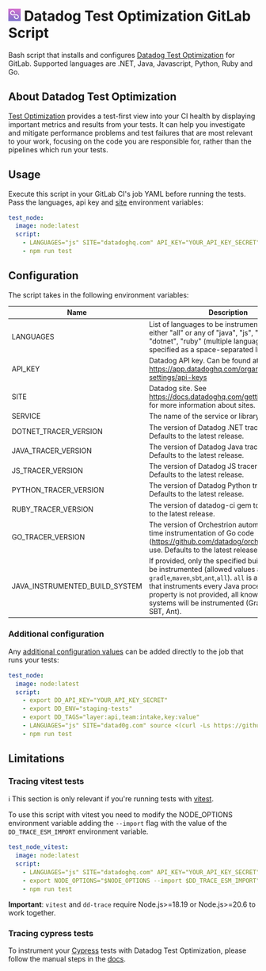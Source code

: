 # <img height="25" src="logos/test_visibility_logo.png" /> Datadog Test Optimization GitLab Script

Bash script that installs and configures [Datadog Test Optimization](https://docs.datadoghq.com/tests/) for GitLab.
Supported languages are .NET, Java, Javascript, Python, Ruby and Go.

## About Datadog Test Optimization

[Test Optimization](https://docs.datadoghq.com/tests/) provides a test-first view into your CI health by displaying important metrics and results from your tests.
It can help you investigate and mitigate performance problems and test failures that are most relevant to your work, focusing on the code you are responsible for, rather than the pipelines which run your tests.

## Usage

Execute this script in your GitLab CI's job YAML before running the tests. Pass the languages, api key and [site](https://docs.datadoghq.com/getting_started/site/) environment variables:

```yaml
test_node:
  image: node:latest
  script:
    - LANGUAGES="js" SITE="datadoghq.com" API_KEY="YOUR_API_KEY_SECRET" source <(curl -Ls https://github.com/DataDog/test-optimization-gitlab-script/releases/download/v1.2.3/script.sh)
    - npm run test
```

## Configuration

The script takes in the following environment variables:

| Name                           | Description                                                                                                                                                                                                                                                                                         | Required | Default       |
| ------------------------------ | --------------------------------------------------------------------------------------------------------------------------------------------------------------------------------------------------------------------------------------------------------------------------------------------------- | -------- | ------------- |
| LANGUAGES                      | List of languages to be instrumented. Can be either "all" or any of "java", "js", "python", "dotnet", "ruby" (multiple languages can be specified as a space-separated list).                                                                                                                       | true     |               |
| API_KEY                        | Datadog API key. Can be found at https://app.datadoghq.com/organization-settings/api-keys                                                                                                                                                                                                           | true     |               |
| SITE                           | Datadog site. See https://docs.datadoghq.com/getting_started/site for more information about sites.                                                                                                                                                                                                 | false    | datadoghq.com |
| SERVICE                        | The name of the service or library being tested.                                                                                                                                                                                                                                                    | false    |               |
| DOTNET_TRACER_VERSION          | The version of Datadog .NET tracer to use. Defaults to the latest release.                                                                                                                                                                                                                          | false    |               |
| JAVA_TRACER_VERSION            | The version of Datadog Java tracer to use. Defaults to the latest release.                                                                                                                                                                                                                          | false    |               |
| JS_TRACER_VERSION              | The version of Datadog JS tracer to use. Defaults to the latest release.                                                                                                                                                                                                                            | false    |               |
| PYTHON_TRACER_VERSION          | The version of Datadog Python tracer to use. Defaults to the latest release.                                                                                                                                                                                                                        | false    |               |
| RUBY_TRACER_VERSION            | The version of datadog-ci gem to use. Defaults to the latest release.                                                                                                                                                                                                                               | false    |               |
| GO_TRACER_VERSION              | The version of Orchestrion automatic compile-time instrumentation of Go code (https://github.com/datadog/orchestrion) to use. Defaults to the latest release.                                                                                                                                       | false    |               |
| JAVA_INSTRUMENTED_BUILD_SYSTEM | If provided, only the specified build systems will be instrumented (allowed values are `gradle`,`maven`,`sbt`,`ant`,`all`). `all` is a special value that instruments every Java process. If this property is not provided, all known build systems will be instrumented (Gradle, Maven, SBT, Ant). | false    |               |

### Additional configuration

Any [additional configuration values](https://docs.datadoghq.com/tracing/trace_collection/library_config/) can be added directly to the job that runs your tests:

```yaml
test_node:
  image: node:latest
  script:
    - export DD_API_KEY="YOUR_API_KEY_SECRET"
    - export DD_ENV="staging-tests"
    - export DD_TAGS="layer:api,team:intake,key:value"
    - LANGUAGES="js" SITE="datad0g.com" source <(curl -Ls https://github.com/DataDog/test-optimization-gitlab-script/releases/download/v1.2.3/script.sh)
    - npm run test
```

## Limitations

### Tracing vitest tests

ℹ️ This section is only relevant if you're running tests with [vitest](https://github.com/vitest-dev/vitest).

To use this script with vitest you need to modify the NODE_OPTIONS environment variable adding the `--import` flag with the value of the `DD_TRACE_ESM_IMPORT` environment variable.

```yaml
test_node_vitest:
  image: node:latest
  script:
    - LANGUAGES="js" SITE="datadoghq.com" API_KEY="YOUR_API_KEY_SECRET" source <(curl -Ls https://github.com/DataDog/test-optimization-gitlab-script/releases/download/v1.2.3/script.sh)
    - export NODE_OPTIONS="$NODE_OPTIONS --import $DD_TRACE_ESM_IMPORT"
    - npm run test
```

**Important**: `vitest` and `dd-trace` require Node.js>=18.19 or Node.js>=20.6 to work together.

### Tracing cypress tests

To instrument your [Cypress](https://www.cypress.io/) tests with Datadog Test Optimization, please follow the manual steps in the [docs](https://docs.datadoghq.com/tests/setup/javascript/?tab=cypress).
